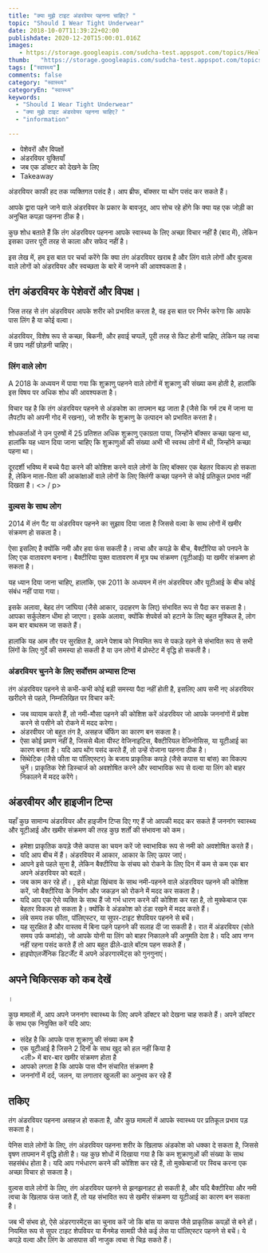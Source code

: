 ```yaml
---
title: "क्या मुझे टाइट अंडरवेयर पहनना चाहिए? "
topic: "Should I Wear Tight Underwear"
date: 2018-10-07T11:39:22+02:00
publishdate: 2020-12-20T15:00:01.016Z
images: 
   - https://storage.googleapis.com/sudcha-test.appspot.com/topics/Health/default-selection/12.jpg
thumb:   "https://storage.googleapis.com/sudcha-test.appspot.com/topics/Health/default-selection/thumb/12.jpg"
tags: ["स्वास्थ्य"]
comments: false
category: "स्वास्थ्य"
categoryEn: "स्वास्थ्य"
keywords: 
  - "Should I Wear Tight Underwear"
  - "क्या मुझे टाइट अंडरवेयर पहनना चाहिए? "
  - "information"

---
```

<ul> <li> पेशेवरों और विपक्षों </li> <li> अंडरवियर युक्तियाँ </li> <li> जब एक डॉक्टर को देखने के लिए </li> <li> Takeaway </li> </ul> <p> अंडरवियर काफी हद तक व्यक्तिगत पसंद है। आप ब्रीफ, बॉक्सर या थोंग पसंद कर सकते हैं। </p> <p> आपके द्वारा पहने जाने वाले अंडरवियर के प्रकार के बावजूद, आप सोच रहे होंगे कि क्या यह एक जोड़ी का अनुचित कपड़ा पहनना ठीक है। </p> <p> कुछ शोध बताते हैं कि तंग अंडरवियर पहनना आपके स्वास्थ्य के लिए अच्छा विचार नहीं है (बाद में), लेकिन इसका उत्तर पूरी तरह से काला और सफेद नहीं है। </p> <p> इस लेख में, हम इस बात पर चर्चा करेंगे कि क्या तंग अंडरवियर खराब है और लिंग वाले लोगों और वुल्वस वाले लोगों को अंडरवियर और स्वच्छता के बारे में जानने की आवश्यकता है। </p> <h2> तंग अंडरवियर के पेशेवरों और विपक्ष। </h2> <p> जिस तरह से तंग अंडरवियर आपके शरीर को प्रभावित करता है, वह इस बात पर निर्भर करेगा कि आपके पास लिंग है या कोई वल्वा। </p> <p> अंडरवियर, विशेष रूप से कच्छा, बिकनी, और हवाई चप्पलें, पूरी तरह से फिट होनी चाहिए, लेकिन यह त्वचा में छाप नहीं छोड़नी चाहिए। </p> <h3> लिंग वाले लोग </h3> <p> A 2018 के अध्ययन में पाया गया कि शुक्राणु पहनने वाले लोगों में शुक्राणु की संख्या कम होती है, हालांकि इस विषय पर अधिक शोध की आवश्यकता है। </p> <p> विचार यह है कि तंग अंडरवियर पहनने से अंडकोश का तापमान बढ़ जाता है (जैसे कि गर्म टब में जाना या लैपटॉप को अपनी गोद में रखना), जो शरीर के शुक्राणु के उत्पादन को प्रभावित करता है। </p> <p> शोधकर्ताओं ने उन पुरुषों में 25 प्रतिशत अधिक शुक्राणु एकाग्रता पाया, जिन्होंने बॉक्सर कच्छा पहना था, हालांकि यह ध्यान दिया जाना चाहिए कि शुक्राणुओं की संख्या अभी भी स्वस्थ लोगों में थी, जिन्होंने कच्छा पहना था। </p> <p> दूरदर्शी भविष्य में बच्चे पैदा करने की कोशिश करने वाले लोगों के लिए बॉक्सर एक बेहतर विकल्प हो सकता है, लेकिन माता-पिता की आकांक्षाओं वाले लोगों के लिए क्लिंगी कच्छा पहनने से कोई प्रतिकूल प्रभाव नहीं दिखता है। <> / p> <h3> वुल्वस के साथ लोग </h3> <p> 2014 में तंग पैंट या अंडरवियर पहनने का सुझाव दिया जाता है जिससे वल्वा के साथ लोगों में खमीर संक्रमण हो सकता है। </p> <p> ऐसा इसलिए है क्योंकि नमी और हवा फंस सकती है। त्वचा और कपड़े के बीच, बैक्टीरिया को पनपने के लिए एक वातावरण बनाना। बैक्टीरिया युक्त वातावरण में मूत्र पथ संक्रमण (यूटीआई) या खमीर संक्रमण हो सकता है। </p> <p> यह ध्यान दिया जाना चाहिए, हालांकि, एक 2011 के अध्ययन में तंग अंडरवियर और यूटीआई के बीच कोई संबंध नहीं पाया गया। </p> <p> इसके अलावा, बेहद तंग जांघिया (जैसे आकार, उदाहरण के लिए) संभावित रूप से पैदा कर सकता है। आपका सर्कुलेशन धीमा हो जाएगा। इसके अलावा, क्योंकि शेपवेर्स को हटाने के लिए बहुत मुश्किल है, लोग कम बार बाथरूम जा सकते हैं। </p> <p> हालांकि यह आम तौर पर सुरक्षित है, अपने पेशाब को नियमित रूप से पकड़े रहने से संभावित रूप से सभी लिंगों के लिए गुर्दे की समस्या हो सकती है या उन लोगों में प्रोस्टेट में वृद्धि हो सकती है। </p> <h3> अंडरवियर चुनने के लिए सर्वोत्तम अभ्यास टिप्स </h3 > <p> तंग अंडरवियर पहनने से कभी-कभी कोई बड़ी समस्या पैदा नहीं होती है, इसलिए आप सभी नए अंडरवियर खरीदने से पहले, निम्नलिखित पर विचार करें: </p> <ul> <li> जब व्यायाम करते हैं, तो नमी-मौसा पहनने की कोशिश करें अंडरवियर जो आपके जननांगों में प्रवेश करने से पसीने को रोकने में मदद करेगा। </li> <li> अंडरवीयर जो बहुत तंग है, असहज चॅफिंग का कारण बन सकता है। </li> <li> ऐसा कोई प्रमाण नहीं है, जिससे थैला यीस्ट वेजिनाइटिस, बैक्टीरियल वेजिनोसिस, या यूटीआई का कारण बनता है। यदि आप थोंग पसंद करते हैं, तो उन्हें रोजाना पहनना ठीक है। </li> <li> सिंथेटिक (जैसे फीता या पॉलिएस्टर) के बजाय प्राकृतिक कपड़े (जैसे कपास या बांस) का विकल्प चुनें। प्राकृतिक रेशे डिस्चार्ज को अवशोषित करने और स्वाभाविक रूप से वल्वा या लिंग को बाहर निकालने में मदद करेंगे। </li> </ul> <h2> अंडरवीयर और हाइजीन टिप्स </h2> <p> यहाँ कुछ सामान्य अंडरवियर और हाइजीन टिप्स दिए गए हैं जो आपकी मदद कर सकते हैं जननांग स्वास्थ्य और यूटीआई और खमीर संक्रमण की तरह कुछ शर्तों की संभावना को कम। </p> <ul> <li> हमेशा प्राकृतिक कपड़े जैसे कपास का चयन करें जो स्वाभाविक रूप से नमी को अवशोषित करते हैं। </li> <li> यदि आप बीच में हैं। अंडरवियर में आकार, आकार के लिए ऊपर जाएं। </li> <li> आपने इसे पहले सुना है, लेकिन बैक्टीरिया के संचय को रोकने के लिए दिन में कम से कम एक बार अपने अंडरवियर को बदलें। </li> <li> जब काम कर रहे हों। , इसे थोड़ा खिंचाव के साथ नमी-पहनने वाले अंडरवियर पहनने की कोशिश करें, जो बैक्टीरिया के निर्माण और जकड़न को रोकने में मदद कर सकता है। </li> <li> यदि आप एक ऐसे व्यक्ति के साथ हैं जो गर्भ धारण करने की कोशिश कर रहा है, तो मुक्केबाज एक बेहतर विकल्प हो सकता है। क्योंकि वे अंडकोश को ठंडा रखने में मदद करते हैं। </li> <li> लंबे समय तक फीता, पॉलिएस्टर, या सुपर-टाइट शेपवियर पहनने से बचें। </li> <li> यह सुरक्षित है और वास्तव में बिना पहने पहनने की सलाह दी जा सकती है। रात में अंडरवियर (सोते समय उर्फ ​​कमांडो), जो आपके योनी या लिंग को बाहर निकालने की अनुमति देता है। यदि आप नग्न नहीं रहना पसंद करते हैं तो आप बहुत ढीले-ढाले बॉटम पहन सकते हैं। </li> <li> हाइपोएलर्जेनिक डिटर्जेंट में अपने अंडरगारमेंट्स को गुनगुनाएं। </li> </ul> <h2> अपने चिकित्सक को कब देखें </h2>। <p> कुछ मामलों में, आप अपने जननांग स्वास्थ्य के लिए अपने डॉक्टर को देखना चाह सकते हैं। अपने डॉक्टर के साथ एक नियुक्ति करें यदि आप: </p> <ul> <li> संदेह है कि आपके पास शुक्राणु की संख्या कम है </li> <li> एक यूटीआई है जिसने 2 दिनों के साथ खुद को हल नहीं किया है </li> <ली> में बार-बार खमीर संक्रमण होता है </li> <li> आपको लगता है कि आपके पास यौन संचारित संक्रमण है </li> <li> जननांगों में दर्द, जलन, या लगातार खुजली का अनुभव कर रहे हैं </li> </ul> <h2> तकिए </h2> <p> तंग अंडरवियर पहनना असहज हो सकता है, और कुछ मामलों में आपके स्वास्थ्य पर प्रतिकूल प्रभाव पड़ सकता है। </P> <p> पेनिस वाले लोगों के लिए, तंग अंडरवियर पहनना शरीर के खिलाफ अंडकोश को धक्का दे सकता है, जिससे वृषण तापमान में वृद्धि होती है। यह कुछ शोधों में दिखाया गया है कि कम शुक्राणुओं की संख्या के साथ सहसंबंध होता है। यदि आप गर्भधारण करने की कोशिश कर रहे हैं, तो मुक्केबाजों पर स्विच करना एक अच्छा विचार हो सकता है। </p> <p> वुल्वस वाले लोगों के लिए, तंग अंडरवियर पहनने से झनझनाहट हो सकती है, और यदि बैक्टीरिया और नमी त्वचा के खिलाफ फंस जाते हैं, तो यह संभावित रूप से खमीर संक्रमण या यूटीआई का कारण बन सकता है। </p> <p> जब भी संभव हो, ऐसे अंडरगारमेंट्स का चुनाव करें जो कि बांस या कपास जैसे प्राकृतिक कपड़ों से बने हों। नियमित रूप से सुपर टाइट शेपवियर या मैनमेड सामग्री जैसे कई लेस या पॉलिएस्टर पहनने से बचें। ये कपड़े वल्वा और लिंग के आसपास की नाजुक त्वचा से चिढ़ सकते हैं। </p> 
